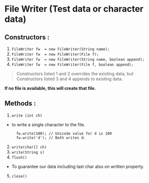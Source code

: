 # File Writer (Test data or character data)

## Constructors :

1. ```FileWriter fw  = new FileWriter(String name);```
2. ```FileWriter fw  = new FileWriter(File f);```
3. ```FileWriter fw  = new FileWriter(String name, boolean append);```
4. ```FileWriter fw  = new FileWriter(File f, boolean append);```  

> Constructors listed 1 and 2 overrides the existing data, but Constructors listed 3 and 4 appends to existing data.

**If no file is available, this will create that file.**

## Methods :
1. ```write (int ch)```
- to write a single character to the file.

        fw.write(100); // Unicode value for d is 100
        fw.write('d'); // Both writes d.

2. ```write(char[] ch)```
3. ```write(String s)```
4. ```flush()```
- To guarantee our data including last char also on written property.
5. ```close()``` 
